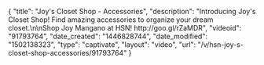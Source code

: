 {
    "title": "Joy's Closet Shop - Accessories",
    "description": "Introducing Joy's Closet Shop! Find amazing accessories to organize your dream closet.\n\nShop Joy Mangano at HSN!  http:\/\/goo.gl\/rZaMDR",
    "videoid": "91793764",
    "date_created": "1446828744",
    "date_modified": "1502138323",
    "type": "captivate",
    "layout": "video",
    "url": "\/v\/hsn-joy-s-closet-shop-accessories\/91793764"
}